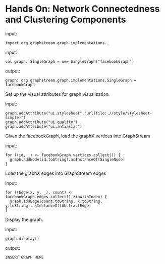 Hands On: Network Connectedness and Clustering Components
=========================================================

input:
    
    import org.graphstream.graph.implementations._

input:

    val graph: SingleGraph = new SingleGraph("facebookGraph")

output:

    ﻿graph: org.graphstream.graph.implementations.SingleGraph = facebookGraph

Set up the visual attributes for graph visualization.

input:

    graph.addAttribute("ui.stylesheet","url(file:.//style/stylesheet-simple)")
    graph.addAttribute("ui.quality")
    graph.addAttribute("ui.antialias")

Given the facebookGraph, load the graphX vertices into GraphStream

input:

    for ((id, _) <- facebookGraph.vertices.collect()) {
      graph.addNode(id.toString).asInstanceOf[SingleNode]
    }

Load the graphX edges into GraphStream edges

input:

    for ((Edge(x, y, _), count) <- facebookGraph.edges.collect().zipWithIndex) {
      graph.addEdge(count.toString, x.toString, y.toString).asInstanceOf[AbstractEdge]
    }

Display the graph.

input:

    graph.display()
    
output:

    INSERT GRAPH HERE
    
